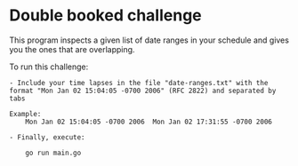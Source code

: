# Double booked challenge

This program inspects a given list of date ranges in your schedule and gives you the ones that are overlapping.

To run this challenge:

    - Include your time lapses in the file "date-ranges.txt" with the format "Mon Jan 02 15:04:05 -0700 2006" (RFC 2822) and separated by tabs

    Example:
        Mon Jan 02 15:04:05 -0700 2006	Mon Jan 02 17:31:55 -0700 2006

    - Finally, execute:

        go run main.go
